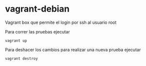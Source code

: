# vagrant-debian

Vagrant box que permite el login por ssh al usuario root

Para correr las pruebas ejecutar
```
vagrant up
```

Para deshacer los cambios para realizar una nueva prueba ejecutar
```
vagrant destroy
```
